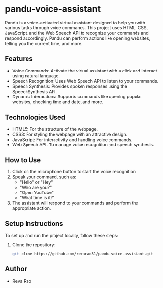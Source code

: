 ﻿# pandu-voice-assistant

Pandu is a voice-activated virtual assistant designed to help you with various tasks through voice commands. This project uses HTML, CSS, JavaScript, and the Web Speech API to recognize your commands and respond accordingly. Pandu can perform actions like opening websites, telling you the current time, and more.

## Features
- Voice Commands: Activate the virtual assistant with a click and interact using natural language.
- Speech Recognition: Uses Web Speech API to listen to your commands.
- Speech Synthesis: Provides spoken responses using the SpeechSynthesis API.
- Dynamic Interactions: Supports commands like opening popular websites, checking time and date, and more.

## Technologies Used
- HTML5: For the structure of the webpage.
- CSS3: For styling the webpage with an attractive design.
- JavaScript: For interactivity and handling voice commands.
- Web Speech API: To manage voice recognition and speech synthesis.

## How to Use
1. Click on the microphone button to start the voice recognition.
2. Speak your command, such as:
   - "Hello" or "Hey"
   - "Who are you?"
   - "Open YouTube"
   - "What time is it?"
3. The assistant will respond to your commands and perform the appropriate action.

## Setup Instructions
To set up and run the project locally, follow these steps:
1. Clone the repository:
   ```bash
   git clone https://github.com/revarao31/pandu-voice-assistant.git

## Author
  - Reva Rao


